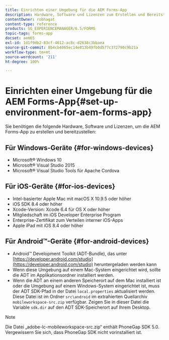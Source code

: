 ```yaml
---
title: Einrichten einer Umgebung für die AEM Forms-App
description: Hardware, Software und Lizenzen zum Erstellen und Bereitstellen der AEM Forms-App.
contentOwner: robhagat
content-type: reference
products: SG_EXPERIENCEMANAGER/6.5/FORMS
topic-tags: forms-app
docset: aem65
exl-id: 1d1f9db2-83cf-4612-ac8c-d2638c3bbaea
source-git-commit: 8b4cb4065ec14e813b49fb0d577c372790c9b21a
workflow-type: tm+mt
source-wordcount: '211'
ht-degree: 100%

---
```


# Einrichten einer Umgebung für die AEM Forms-App{#set-up-environment-for-aem-forms-app}

Sie benötigen die folgende Hardware, Software und Lizenzen, um die AEM Forms-App zu erstellen und bereitzustellen:

## Für Windows-Geräte {#for-windows-devices}

* Microsoft® Windows 10
* Microsoft® Visual Studio 2015
* Microsoft® Visual Studio Tools für Apache Cordova

## Für iOS-Geräte {#for-ios-devices}

* Intel-basierter Apple Mac mit macOS X 10.9.5 oder höher
* iOS SDK 8.4 oder höher
* Xcode-Version: Xcode 6.4 für OS X oder höher
* Mitgliedschaft im iOS Developer Enterprise Program
* Enterprise-Zertifikat zum Verteilen interner iOS-Apps
* Apple iPad mit iOS 8.4 oder höher

## Für Android™-Geräte {#for-android-devices}

* Android™ Development Toolkit (ADT-Bundle), das unter [https://developer.android.com/studio](https://developer.android.com/studio) heruntergeladen werden kann
* Wenn diese Umgebung auf einem Mac-System eingerichtet wird, sollte die ADT im Applikationsordner installiert werden.
* Wenn die ADT an einem anderen Speicherort auf dem Mac installiert ist oder die Umgebung auf einem Windows-System eingerichtet ist, muss der ADT SDK-Pfad in der Datei `local.properties` aktualisiert werden. Diese Datei ist im Ordner `src\android` im extrahierten Quellarchiv `mobileworkspace-src.zip` verfügbar. Zeigen Sie in dieser Datei die Variable `sdk.dir` auf den ADT SDK-Speicherort auf Ihrem Desktop.

>[!NOTE]
>
>Die Datei „adobe-lc-mobileworkspace-src.zip“ enthält PhoneGap SDK 5.0. Vergewissern Sie sich, dass PhoneGap SDK nicht vorinstalliert ist.
